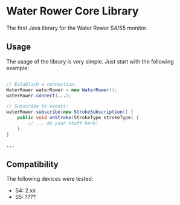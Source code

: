 # Water Rower Core Library
The first Java library for the Water Rower S4/S5 monitor.

## Usage

The usage of the library is very simple. Just start with the following example:

```Java

// Establish a connection:
WaterRower waterRower = new WaterRower();
waterRower.connect(...);

// Subscribe to events:
waterRower.subscribe(new StrokeSubscription() {
    public void onStroke(StrokeType strokeType) {
        // ... do your stuff here!
    }
}

...

```

## Compatibility

The following devices were tested:

- S4: 2.xx
- S5: ????